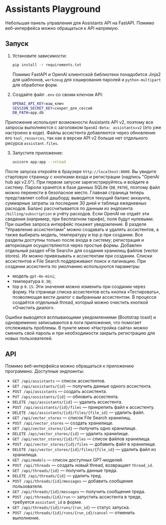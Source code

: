 # Assistants Playground

Небольшая панель управления для Assistants API на FastAPI. Помимо веб-интерфейса можно обращаться к API напрямую.

## Запуск

1. Установите зависимости:
   ```bash
   pip install -r requirements.txt
   ```
   Помимо FastAPI и OpenAI клиентской библиотеки понадобится Jinja2 для шаблонов,
   `werkzeug` для хэширования паролей и `python-multipart` для обработки форм.

2. Создайте файл `.env` со своим ключом API:
   ```bash
   OPENAI_API_KEY=ваш_ключ
   SESSION_SECRET_KEY=секрет_для_сессий
   DB_PATH=app.db
   ```

Приложение использует возможности Assistants API v2, поэтому все запросы выполняются
с заголовком `OpenAI-Beta: assistants=v2` (это уже настроено в коде).
Файлы ассистента добавляются через обновление его `tool_resources`, так как в
версии API v2 больше нет отдельного ресурса `assistant.files`.

3. Запустите приложение:
   ```bash
   uvicorn app:app --reload
   ```

После запуска откройте в браузере `http://localhost:8000`.
Вы увидите стартовую страницу с кнопками входа и регистрации (надпись
"OpenAi hub api v2.0"). При первом запуске зарегистрируйтесь и войдите в систему. Пароли хранятся в базе
данных SQLite (`DB_PATH`), поэтому файл можно перенести в безопасное место.
Главная страница теперь представляет собой дашборд: выводится текущий баланс
аккаунта, суммарные затраты за последние 30 дней и таблица ежедневных расходов.
Баланс рассчитывается по данным из эндпоинта `/billing/subscription` и учёту
расходов. Если OpenAI не отдаёт эти сведения (например, при бесплатном тарифе),
поля будут нулевыми. При ошибке запроса интерфейс покажет уведомление.
В разделе "Управление ассистентами" можно создавать и удалять ассистентов,
а также выбирать модель, температуру и top p при создании.
Все разделы доступны только после входа в систему; регистрация и авторизация
осуществляются через простые формы.
Добавлен отдельный раздел «File Search» для создания хранилищ файлов (vector stores).
Их можно привязывать к ассистентам при создании.
Списки ассистентов и File Search поддерживают поиск и пагинацию.
При создании ассистента по умолчанию используются параметры:
- модель `gpt-4o-mini`;
- температура `0.30`;
- top p `0.15`.
Эти значения можно изменить при создании через форму.
На странице списка ассистентов есть кнопка «Тестировать», позволяющая вести
диалог с выбранным ассистентом. В процессе создаётся отдельный thread, который
можно очистить кнопкой «Очистить диалог».

Ошибки выводятся всплывающими уведомлениями (Bootstrap toast) и одновременно
записываются в логи приложения, что помогает отслеживать проблемы.
В пункте меню «Настройка сайта» можно сменить свой пароль и
при необходимости закрыть регистрацию для новых пользователей.

## API

Помимо веб-интерфейса можно обращаться к приложению программно. Доступные
эндпоинты:

- `GET /api/assistants` — список ассистентов.
- `GET /api/assistants/{id}` — получить данные одного ассистента.
- `POST /api/assistants` — создать ассистента.
- `PUT /api/assistants/{id}` — обновить ассистента.
- `DELETE /api/assistants/{id}` — удалить ассистента.
- `POST /api/assistants/{id}/files` — прикрепить файл к ассистенту.
- `DELETE /api/assistants/{id}/files/{file_id}` — удалить файл.
- `GET /api/vector_stores` — список File Search хранилищ.
- `POST /api/vector_stores` — создать хранилище.
- `GET /api/vector_stores/{id}` — получить одно хранилище.
- `DELETE /api/vector_stores/{id}` — удалить хранилище.
- `GET /api/vector_stores/{id}/files` — список файлов хранилища.
- `POST /api/vector_stores/{id}/files` — добавить файл в хранилище.
- `DELETE /api/vector_stores/{id}/files/{file_id}` — удалить файл из хранилища.
- `GET /api/models` — список доступных GPT‑моделей.
- `POST /api/threads` — создать новый thread, возвращает `thread_id`.
- `GET /api/threads/{id}` — получить данные треда.
- `DELETE /api/threads/{id}` — удалить тред.
- `POST /api/threads/{id}/messages` — добавить сообщение пользователя.
- `GET /api/threads/{id}/messages` — получить сообщения треда.
- `POST /api/threads/{id}/run` — запустить ассистента в треде, требуется
  `assistant_id` в форме.
- `GET /api/threads/{id}/runs/{run_id}` — статус запуска.
- `POST /api/threads/{id}/runs/{run_id}/cancel` — отменить выполнение.
